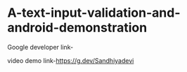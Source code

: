 # A-text-input-validation-and-android-demonstration


Google developer link-


video demo link-https://g.dev/Sandhiyadevi
